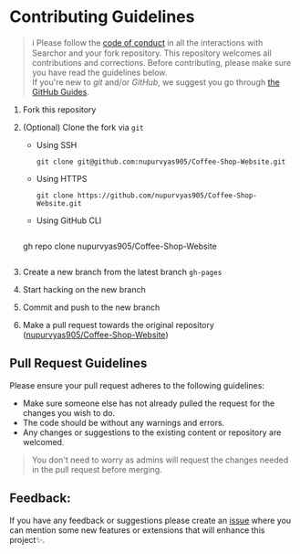 # Contributing Guidelines

> :information_source: Please follow the [code of conduct](CODE_OF_CONDUCT.md) in all the interactions with Searchor and your fork repository.
This repository welcomes all contributions and corrections. Before contributing, please make sure you have read the guidelines below. <br>
If you're new to _git_ and/or _GitHub_, we suggest you go through [the GitHub Guides](https://guides.github.com/introduction/flow/).
1. Fork this repository
2. (Optional) Clone the fork via `git`

   - Using SSH

     ```shell
     git clone git@github.com:nupurvyas905/Coffee-Shop-Website.git
     ```

   - Using HTTPS

     ```shell
     git clone https://github.com/nupurvyas905/Coffee-Shop-Website.git
     ```

   - Using GitHub CLI

     ```shell
    gh repo clone nupurvyas905/Coffee-Shop-Website
     ```

3. Create a new branch from the latest branch `gh-pages`
4. Start hacking on the new branch
5. Commit and push to the new branch
6. Make a pull request towards the original repository ([nupurvyas905/Coffee-Shop-Website](https://github.com/nupurvyas905/Coffee-Shop-Website))

## Pull Request Guidelines

Please ensure your pull request adheres to the following guidelines:

- Make sure someone else has not already pulled the request for the changes you wish to do.
- The code should be without any warnings and errors.
- Any changes or suggestions to the existing content or repository are welcomed.

> You don't need to worry as admins will request the changes needed in the pull request before merging.

## Feedback:

If you have any feedback or suggestions please create an  <a href="https://github.com/nupurvyas905/Coffee-Shop-Website/issues">issue</a> where you can mention some new features or extensions that will enhance this project✨.

<!-- ------------------------------------------------------------------------------------------------------------------------------------------------------->
